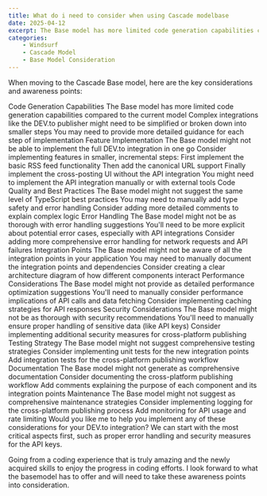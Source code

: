 ```yaml
---
title: What do i need to consider when using Cascade modelbase 
date: 2025-04-12
excerpt: The Base model has more limited code generation capabilities compared to the current model Complex integrations like the DEV.to publisher might need to be simplified or broken down into smaller steps. You may need to provide more detailed guidance for each step of implementation
categories: 
    - Windsurf
    - Cascade Model
    - Base Model Consideration
---
```

When moving to the Cascade Base model, here are the key considerations and awareness points:

Code Generation Capabilities
The Base model has more limited code generation capabilities compared to the current model
Complex integrations like the DEV.to publisher might need to be simplified or broken down into smaller steps
You may need to provide more detailed guidance for each step of implementation
Feature Implementation
The Base model might not be able to implement the full DEV.to integration in one go
Consider implementing features in smaller, incremental steps:
First implement the basic RSS feed functionality
Then add the canonical URL support
Finally implement the cross-posting UI without the API integration
You might need to implement the API integration manually or with external tools
Code Quality and Best Practices
The Base model might not suggest the same level of TypeScript best practices
You may need to manually add type safety and error handling
Consider adding more detailed comments to explain complex logic
Error Handling
The Base model might not be as thorough with error handling suggestions
You'll need to be more explicit about potential error cases, especially with API integrations
Consider adding more comprehensive error handling for network requests and API failures
Integration Points
The Base model might not be aware of all the integration points in your application
You may need to manually document the integration points and dependencies
Consider creating a clear architecture diagram of how different components interact
Performance Considerations
The Base model might not provide as detailed performance optimization suggestions
You'll need to manually consider performance implications of API calls and data fetching
Consider implementing caching strategies for API responses
Security Considerations
The Base model might not be as thorough with security recommendations
You'll need to manually ensure proper handling of sensitive data (like API keys)
Consider implementing additional security measures for cross-platform publishing
Testing Strategy
The Base model might not suggest comprehensive testing strategies
Consider implementing unit tests for the new integration points
Add integration tests for the cross-platform publishing workflow
Documentation
The Base model might not generate as comprehensive documentation
Consider documenting the cross-platform publishing workflow
Add comments explaining the purpose of each component and its integration points
Maintenance
The Base model might not suggest as comprehensive maintenance strategies
Consider implementing logging for the cross-platform publishing process
Add monitoring for API usage and rate limiting
Would you like me to help you implement any of these considerations for your DEV.to integration? We can start with the most critical aspects first, such as proper error handling and security measures for the API keys.

Going from a coding experience that is truly amazing and the newly acquired skills to enjoy the progress in coding efforts. I look forward to what the basemodel has to offer and will need to take these awareness points into consideration.
